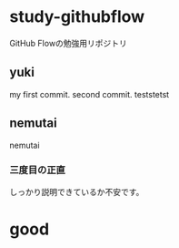 # study-githubflow
GitHub Flowの勉強用リポジトリ

## yuki
my first commit.
second commit.
teststetst

## nemutai
nemutai

### 三度目の正直
しっかり説明できているか不安です。

# good


